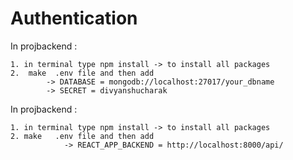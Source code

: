 # Authentication

In projbackend :

	1. in terminal type npm install -> to install all packages
	2.  make  .env file and then add 
			-> DATABASE = mongodb://localhost:27017/your_dbname
			-> SECRET = divyanshucharak

In projbackend :

	1. in terminal type npm install -> to install all packages
	2. make   .env file and then add
				-> REACT_APP_BACKEND = http://localhost:8000/api/

